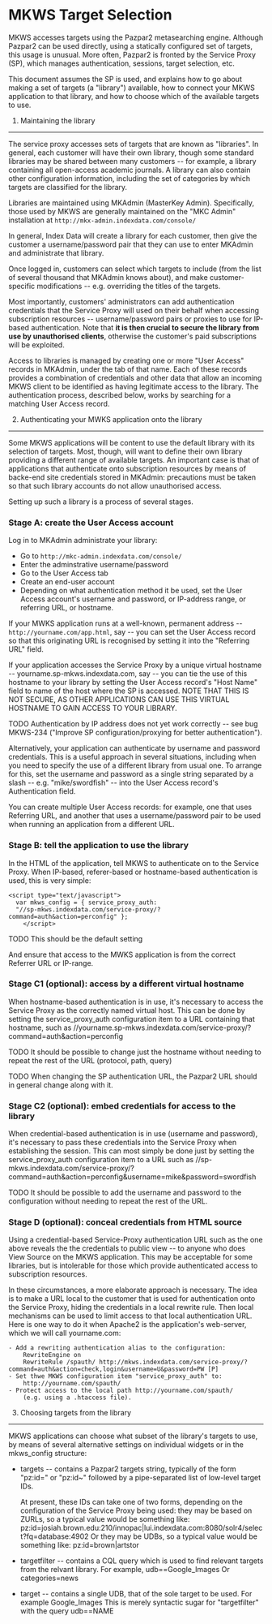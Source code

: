 MKWS Target Selection
=====================


MKWS accesses targets using the Pazpar2 metasearching engine. Although
Pazpar2 can be used directly, using a statically configured set of
targets, this usage is unusual. More often, Pazpar2 is fronted by the
Service Proxy (SP), which manages authentication, sessions, target
selection, etc.

This document assumes the SP is used, and explains how to go about
making a set of targets (a "library") available, how to connect your
MKWS application to that library, and how to choose which of the
available targets to use.


1. Maintaining the library
--------------------------

The service proxy accesses sets of targets that are known as
"libraries". In general, each customer will have their own library,
though some standard libraries may be shared between many customers --
for example, a library containing all open-access academic journals.
A library can also contain other configuration information, including
the set of categories by which targets are classified for the library.

Libraries are maintained using MKAdmin (MasterKey
Admin). Specifically, those used by MKWS are generally maintained on
the "MKC Admin" installation at
`http://mkx-admin.indexdata.com/console/`

In general, Index Data will create a library for each customer, then
give the customer a username/password pair that they can use to enter
MKAdmin and administrate that library.

Once logged in, customers can select which targets to include (from
the list of several thousand that MKAdmin knows about), and make
customer-specific modifications -- e.g. overriding the titles of the
targets.

Most importantly, customers' administrators can add authentication
credentials that the Service Proxy will used on their behalf when
accessing subscription resources -- username/password pairs or proxies
to use for IP-based authentication. Note that **it is then crucial to
secure the library from use by unauthorised clients**, otherwise the
customer's paid subscriptions will be exploited.

Access to libraries is managed by creating one or more "User Access"
records in MKAdmin, under the tab of that name. Each of these records
provides a combination of credentials and other data that allow an
incoming MKWS client to be identified as having legitimate access to
the library. The authentication process, described below, works by
searching for a matching User Access record.


2. Authenticating your MWKS application onto the library
--------------------------------------------------------

Some MKWS applications will be content to use the default library with
its selection of targets. Most, though, will want to define their own
library providing a different range of available targets. An important
case is that of applications that authenticate onto subscription
resources by means of backe-end site credentials stored in MKAdmin:
precautions must be taken so that such library accounts do not allow
unauthorised access.

Setting up such a library is a process of several stages.

### Stage A: create the User Access account

Log in to MKAdmin administrate your library:

* Go to `http://mkc-admin.indexdata.com/console/`
* Enter the adminstrative username/password
* Go to the User Access tab
* Create an end-user account
* Depending on what authentication method it be used, set the
  User Access account's username and password, or IP-address range, or
  referring URL, or hostname.

If your MWKS application runs at a well-known, permanent address --
`http://yourname.com/app.html`, say -- you can set the User Access
record so that this originating URL is recognised by setting it into
the "Referring URL" field.

If your application accesses the Service Proxy by a unique virtual
hostname -- yourname.sp-mkws.indexdata.com, say -- you can tie the use
of this hostname to your library by setting the User Access record's
"Host Name" field to name of the host where the SP is accessed. NOTE
THAT THIS IS NOT SECURE, AS OTHER APPLICATIONS CAN USE THIS VIRTUAL
HOSTNAME TO GAIN ACCESS TO YOUR LIBRARY.

TODO Authentication by IP address does not yet work correctly -- see
bug MKWS-234 ("Improve SP configuration/proxying for better
authentication").

Alternatively, your application can authenticate by username and
password credentials. This is a useful approach in several situations,
including when you need to specify the use of a different library from
usual one. To arrange for this, set the username and password as a
single string separated by a slash -- e.g. "mike/swordfish" -- into
the User Access record's Authentication field.

You can create multiple User Access records: for example, one that
uses Referring URL, and another that uses a username/password pair to
be used when running an application from a different URL.

### Stage B: tell the application to use the library

In the HTML of the application, tell MKWS to authenticate on to the
Service Proxy. When IP-based, referer-based or hostname-based
authentication is used, this is very simple:

	<script type="text/javascript">
	  var mkws_config = { service_proxy_auth:
	  "//sp-mkws.indexdata.com/service-proxy/?command=auth&action=perconfig" };
        </script>

TODO This should be the default setting

And ensure that access to the MWKS application is from the correct
Referrer URL or IP-range.

### Stage C1 (optional): access by a different virtual hostname

When hostname-based authentication is in use, it's necessary to access
the Service Proxy as the correctly named virtual host. This can be
done by setting the service_proxy_auth configuration item to a
URL containing that hostname, such as
	//yourname.sp-mkws.indexdata.com/service-proxy/?command=auth&action=perconfig

TODO It should be possible to change just the hostname without needing
to repeat the rest of the URL (protocol, path, query)

TODO When changing the SP authentication URL, the Pazpar2 URL should in
general change along with it.

### Stage C2 (optional): embed credentials for access to the library

When credential-based authentication is in use (username and
password), it's necessary to pass these credentials into the Service
Proxy when establishing the session. This can most simply be done just
by setting the service_proxy_auth configuration item to a URL such as
	//sp-mkws.indexdata.com/service-proxy/?command=auth&action=perconfig&username=mike&password=swordfish

TODO It should be possible to add the username and password to the
configuration without needing to repeat the rest of the URL.

### Stage D (optional): conceal credentials from HTML source

Using a credential-based Service-Proxy authentication URL such as the
one above reveals the the credentials to public view -- to anyone who
does View Source on the MKWS application. This may be acceptable for
some libraries, but is intolerable for those which provide
authenticated access to subscription resources.

In these circumstances, a more elaborate approach is necessary. The
idea is to make a URL local to the customer that is used for
authentication onto the Service Proxy, hiding the credentials in a
local rewrite rule. Then local mechanisms can be used to limit access
to that local authentication URL. Here is one way to do it when
Apache2 is the application's web-server, which we will call
yourname.com:

	- Add a rewriting authentication alias to the configuration:
		RewriteEngine on
		RewriteRule /spauth/ http://mkws.indexdata.com/service-proxy/?command=auth&action=check,login&username=U&password=PW [P]
	- Set thwe MKWS configuration item "service_proxy_auth" to:
		http://yourname.com/spauth/
	- Protect access to the local path http://yourname.com/spauth/
		(e.g. using a .htaccess file).


3. Choosing targets from the library
------------------------------------

MKWS applications can choose what subset of the library's targets to
use, by means of several alternative settings on individual widgets or
in the mkws_config structure:

* targets -- contains a Pazpar2 targets string, typically of the form
  "pz:id=" or "pz:id~" followed by a pipe-separated list of low-level
  target IDs.

  At present, these IDs can take one of two forms, depending on the
  configuration of the Service Proxy being used: they may be based on
  ZURLs, so a typical value would be something like:
	pz:id=josiah.brown.edu:210/innopac|lui.indexdata.com:8080/solr4/select?fq=database:4902
  Or they may be UDBs, so a typical value would be something like:
	pz:id=brown|artstor

* targetfilter -- contains a CQL query which is used to find relevant
  targets from the relvant library. For example,
	udb==Google_Images
  Or
	categories=news

* target -- contains a single UDB, that of the sole target to be
  used. For example
	Google_Images
  This is merely syntactic sugar for "targetfilter" with the query
	udb==NAME


